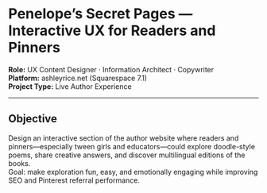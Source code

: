 # Penelope’s Secret Pages — Interactive UX for Readers and Pinners

**Role:** UX Content Designer · Information Architect · Copywriter  
**Platform:** ashleyrice.net (Squarespace 7.1)  
**Project Type:** Live Author Experience  

---

## Objective
Design an interactive section of the author website where readers and pinners—especially tween girls and educators—could explore doodle-style poems, share creative answers, and discover multilingual editions of the books.  
Goal: make exploration fun, easy, and emotionally engaging while improving SEO and Pinterest referral performance.
